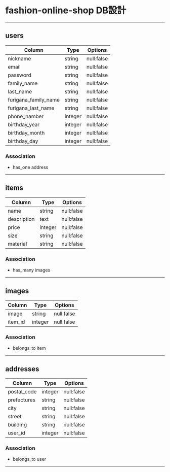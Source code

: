 # fashion-online-shop DB設計

***
## users
|Column|Type|Options|
|------|----|-------|
|nickname|string|null:false|
|email|string|null:false|
|password|string|null:false|
|family_name|string|null:false|
|last_name|string|null:false|
|furigana_family_name|string|null:false|
|furigana_last_name|string|null:false|
|phone_namber|integer|null:false|
|birthday_year|integer|null:false|
|birthday_month|integer|null:false|
|birthday_day|integer|null:false|

### Association
- has_one address

***
## items
|Column|Type|Options|
|------|----|-------|
|name|string|null:false|
|description|text|null:false|
|price|integer|null:false|
|size|string|null:false|
|material|string|null:false|

### Association
- has_many images

***
## images
|Column|Type|Options|
|------|----|-------|
|image|string|null:false|
|item_id|integer|null:false|

### Association
- belongs_to item

***
## addresses
|Column|Type|Options|
|------|----|-------|
|postal_code|integer|null:false|
|prefectures|string|null:false|
|city|string|null:false|
|street|string|null:false|
|building|string|null:false|
|user_id|integer|null:false|

### Association
- belongs_to user

***